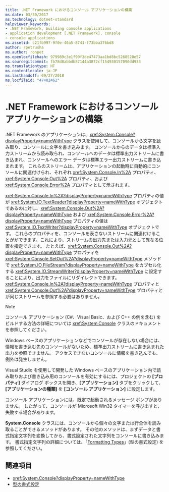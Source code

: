 ```yaml
---
title: .NET Framework におけるコンソール アプリケーションの構築
ms.date: 03/30/2017
ms.technology: dotnet-standard
helpviewer_keywords:
- .NET Framework, building console applications
- application development [.NET Framework], console
- console applications
ms.assetid: c21fb997-9f0e-40a5-8741-f73bba376bd8
author: rpetrusha
ms.author: ronpet
ms.openlocfilehash: 979989c3e1f90f3de47473aa1bd8bc5268520e57
ms.sourcegitcommit: fb78d8abbdb87144a3872cf154930157090dd933
ms.translationtype: HT
ms.contentlocale: ja-JP
ms.lasthandoff: 09/27/2018
ms.locfileid: "47402462"
---
```

# <a name="building-console-applications-in-the-net-framework"></a>.NET Framework におけるコンソール アプリケーションの構築
.NET Framework のアプリケーションは、<xref:System.Console?displayProperty=nameWithType> クラスを使用して、コンソールから文字を読み取り、コンソールに文字を書き込みます。 コンソールからのデータは標準入力ストリームから読み取られ、コンソールへのデータは標準出力ストリームに書き込まれ、コンソールへのエラー データは標準エラー出力ストリームに書き込まれます。 これらのストリームは、アプリケーションの起動時に自動的にコンソールに関連付けられ、それぞれ <xref:System.Console.In%2A> プロパティ、<xref:System.Console.Out%2A> プロパティ、および <xref:System.Console.Error%2A> プロパティとして示されます。  
  
 <xref:System.Console.In%2A?displayProperty=nameWithType> プロパティの値が <xref:System.IO.TextReader?displayProperty=nameWithType> オブジェクトであるのに対し、<xref:System.Console.Out%2A?displayProperty=nameWithType> および <xref:System.Console.Error%2A?displayProperty=nameWithType> プロパティの値は <xref:System.IO.TextWriter?displayProperty=nameWithType> オブジェクトです。 これらのプロパティを、コンソールを表さないストリームに関連付けることがができます。これにより、ストリームの出力先または入力元として異なる位置を指定できます。 たとえば、<xref:System.Console.Out%2A?displayProperty=nameWithType> プロパティを <xref:System.Console.SetOut%2A?displayProperty=nameWithType> メソッドで <xref:System.IO.FileStream?displayProperty=nameWithType> をカプセル化する <xref:System.IO.StreamWriter?displayProperty=nameWithType> に設定することにより、出力をファイルにリダイレクトできます。 <xref:System.Console.In%2A?displayProperty=nameWithType> プロパティと <xref:System.Console.Out%2A?displayProperty=nameWithType> プロパティとが同じストリームを参照する必要はありません。  
  
> [!NOTE]
>  コンソール アプリケーション (C#、Visual Basic、および C++ の例を含む) をビルドする方法の詳細については <xref:System.Console> クラスのドキュメントを参照してください。  
  
 Windows ベースのアプリケーションなどでコンソールが存在しない場合には、情報を書き込む先のコンソールがないため、標準出力ストリームに書き込まれた出力を参照できません。 アクセスできないコンソールに情報を書き込んでも、例外は発生しません。  
  
 Visual Studio を使用して開発した Windows ベースのアプリケーション内で読み取りおよび書き込み用のコンソールを有効にするには、プロジェクトの **[プロパティ]** ダイアログ ボックスを開き、**[アプリケーション]** タブをクリックして、**[アプリケーションの種類]** を **[コンソール アプリケーション]** に設定します。  
  
 コンソール アプリケーションには、既定で起動されるメッセージ ポンプがありません。 したがって、コンソールが Microsoft Win32 タイマーを呼び出すと、失敗する場合があります。  
  
 **System.Console** クラスには、コンソールから個々の文字または行全体を読み取ることができるメソッドがあります。 その他のメソッドは、まずデータと書式指定文字列を変換してから、書式設定された文字列をコンソールに書き込みます。 書式指定文字列の詳細については、「[Formatting Types](../../docs/standard/base-types/formatting-types.md)」(型の書式設定) を参照してください。  
  
## <a name="see-also"></a>関連項目

- <xref:System.Console?displayProperty=nameWithType>  
- [型の書式設定](../../docs/standard/base-types/formatting-types.md)
